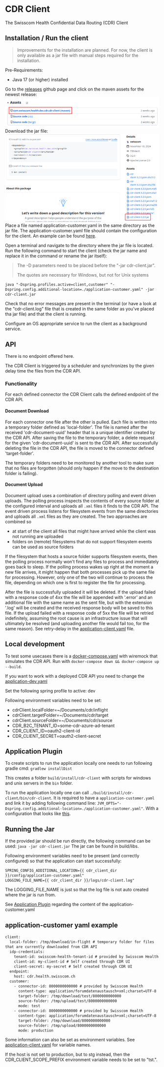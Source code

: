 # CDR Client
The Swisscom Health Confidential Data Routing (CDR) Client

## Installation / Run the client
> Improvements for the installation are planned. For now, the client is only available as a jar file with manual steps required for the installation.

Pre-Requirements:
* Java 17 (or higher) installed

Go to the [releases](https://github.com/swisscom/cdr-client/releases) github page and click on the maven assets for the newest release:
![releases assets overview](./installation/releases-overview.png)
Download the jar file:
![release jar download](./installation/single-release-overview.png)
Place a file named application-customer.yaml in the same directory as the jar file.
The application-customer.yaml file should contain the configuration for the client. 
An example can be found [here](#application-customer-yaml-example).

Open a terminal and navigate to the directory where the jar file is located.
Run the following command to start the client (check the jar name and replace it in the command or rename the jar itself):
> The -D parameters need to be placed before the "-jar cdr-client.jar".<p>
> The quotes are necessary for Windows, but not for Unix systems
```shell
java "-Dspring.profiles.active=client,customer" "-Dspring.config.additional-location=./application-customer.yaml" -jar cdr-client.jar
```

Check that no error messages are present in the terminal (or have a look at the "cdr-client.log" file that is created in the same folder as you've placed tha jar file) 
and that the client is running.

Configure an OS appropriate service to run the client as a background service.

## API
There is no endpoint offered here.

The CDR Client is triggered by a scheduler and synchronizes by the given delay time the files from the CDR API.

### Functionality
For each defined connector the CDR Client calls the defined endpoint of the CDR API.

#### Document Download

For each connector one file after the other is pulled. Each file is written into a temporary folder defined as 'local-folder'.
The file is named after the received 'cdr-document-uuid' header that is a unique identifier created by the CDR API.
After saving the file to the temporary folder, a delete request for the given 'cdr-document-uuid' is sent to the CDR API.
After successfully deleting the file in the CDR API, the file is moved to the connector defined 'target-folder'.

The temporary folders need to be monitored by another tool to make sure that no files are forgotten (should only happen if the move
to the destination folder is failing).

#### Document Upload

Document upload uses a combination of directory polling and event driven uploads. The polling process inspects the 
contents of every source folder at the configured interval and uploads all `.xml` files it finds to the CDR API. The 
event driven process listens for filesystem events from the same directories and uploads all `.xml` files as they 
are created. The two approaches are combined so

* at start of the client all files that might have arrived while the client was not running are uploaded
* folders on (remote) filesystems that do not support filesystem events can be used as source folders

If the filesystem that hosts a source folder supports filesystem events, then the polling process normally won't find 
any files to process and immediately goes back to sleep. If the polling process wakes up right at the moment a new file 
arrives, it might happen that both processes pick up the same file for processing. However, only one of the two will 
continue to process the file, depending on which one is first to register the file for processing.

After the file is successfully uploaded it will be deleted.
If the upload failed with a response code of 4xx the file will be appended with '.error' and an additional file with the same name as the sent file, but with
the extension '.log' will be created and the received response body will be saved to this file.
If the upload failed with a response code of 5xx the file will be retried indefinitely, assuming the root cause is 
an infrastructure issue that will ultimately be resolved (and uploading another file would fail too, for the same 
reason). See retry-delay in the [application-client.yaml](./src/main/resources/config/application-client.yaml) file.

## Local development
To test some usecases there is a [docker-compose.yaml](./docker-compose/docker-compose.yaml) with wiremock that simulates the CDR API. Run with ```docker-compose down && docker-compose up --build```.

If you want to work with a deployed CDR API you need to change the [application-dev.yaml](./src/main/resources/config/application-dev.yaml)

Set the following spring profile to active: dev

Following environment variables need to be set:
* cdrClient.localFolder=~/Documents/cdr/inflight
* cdrClient.targetFolder=~/Documents/cdr/target
* cdrClient.sourceFolder=~/Documents/cdr/source
* CDR_B2C_TENANT_ID=some-cdr-azure-ad-tenant
* CDR_CLIENT_ID=oauth2-client-id
* CDR_CLIENT_SECRET=oauth2-client-secret

## Application Plugin
To create scripts to run the application locally one needs to run following gradle cmd: ```gradlew installDist```

This creates a folder ```build/install/cdr-client``` with scripts for windows and unix servers in the ```bin``` folder.

To run the application locally one can call ```./build/install/cdr-client/bin/cdr-client```. It is required to have a ```application-customer.yaml``` and link it by adding following command line: ```JVM_OPTS="-Dspring.config.additional-location=./application-customer.yaml"```.
With a configuration that looks like [this](#application-customer-yaml-example).

## Running the Jar
If the provided jar should be run directly, the following command can be used:
```java -jar cdr-client.jar```
The jar can be found in build/libs.

Following environment variables need to be present (and correctly configured) so that the application can start successfully:
```
SPRING_CONFIG_ADDITIONAL_LOCATION={{ cdr_client_dir }}/config/application-customer.yaml"
LOGGING_FILE_NAME={{ cdr_client_dir }}/logs/cdr-client.log"
```
The LOGGING_FILE_NAME is just so that the log file is not auto created where the jar is run from.

See [Application Plugin](#application-plugin) regarding the content of the application-customer.yaml

## application-customer yaml example
```
client:
  local-folder: /tmp/download/in-flight # temporary folder for files that are currently downloaded from CDR API
  idp-credentials:
    tenant-id: swisscom-health-tenant-id # provided by Swisscom Health
    client-id: my-client-id # Self created through CDR UI
    client-secret: my-secret # Self created through CDR UI
  endpoint:
    host: cdr.health.swisscom.ch
  customer:
    - connector-id: 8000000000000 # provided by Swisscom Health
      content-type: application/forumdatenaustausch+xml;charset=UTF-8
      target-folder: /tmp/download/test/8000000000000
      source-folder: /tmp/upload/test/8000000000000
      mode: test
    - connector-id: 8000000000000 # provided by Swisscom Health
      content-type: application/forumdatenaustausch+xml;charset=UTF-8
      target-folder: /tmp/download/8000000000000
      source-folder: /tmp/upload/8000000000000
      mode: production

```

Some information can also be set as environment variables. See [application-client.yaml](./src/main/resources/config/application-client.yaml) for variable names.

If the host is not set to production, but to stg instead, then the CDR_CLIENT_SCOPE_PREFIX environment variable needs to be set to "tst.".
